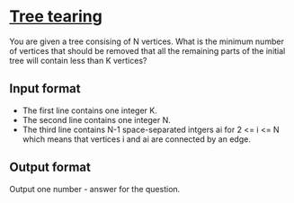 # [Tree tearing][link]

You are given a tree consising of N vertices. What is the minimum number of vertices that should be removed that all the remaining parts of the initial tree will contain less than K vertices?

## Input format

- The first line contains one integer K.
- The second line contains one integer N.
- The third line contains N-1 space-separated intgers ai for 2 <= i <= N which means that vertices i and ai are connected by an edge.

## Output format

Output one number - answer for the question.

[link]: https://www.hackerearth.com/practice/algorithms/greedy/basics-of-greedy-algorithms/practice-problems/algorithm/tree-tearing-easy-contest/
